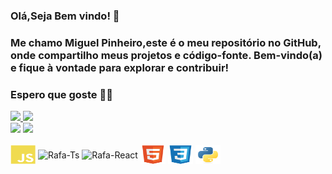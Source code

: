 ### Olá,Seja Bem vindo! 👋
### Me chamo Miguel Pinheiro,este é o meu repositório no GitHub, onde compartilho meus projetos e código-fonte. Bem-vindo(a) e fique à vontade para explorar e contribuir!
### Espero que goste 🤜🤛
<div>
  <a href="https://github.com/DevMiguelPinheiro">
  <img height="134em" src="https://github-readme-stats.vercel.app/api?username=DevMiguelPinheiro&show_icons=true&theme=midnight-purple&include_all_commits=true&count_private=true"/>
  <img height="134em" src="https://github-readme-stats.vercel.app/api/top-langs/?username=DevMiguelPinheiro&layout=compact&langs_count=7&theme=midnight-purple"/>
</div>
<div> 
  <a href="https://www.instagram.com/miguelpinheiro.js/?hl=pt-br" target="_blank"><img src="https://img.shields.io/badge/-Instagram-%23E4405F?style=for-the-badge&logo=instagram&logoColor=white" target="_blank"></a>
  <a href="https://www.linkedin.com/in/miguel-pinheiro-leite-269905184/" target="_blank"><img src="https://img.shields.io/badge/-LinkedIn-%230077B5?style=for-the-badge&logo=linkedin&logoColor=white" target="_blank"></a> 
</div>

<div style="display: inline_block"><br>
  <img align="center" alt="Rafa-Js" height="30" width="40" src="https://raw.githubusercontent.com/devicons/devicon/master/icons/javascript/javascript-plain.svg">
  <img align="center" alt="Rafa-Ts" height="30" width="40" src="https://cdn.jsdelivr.net/gh/devicons/devicon/icons/java/java-original-wordmark.svg">
  <img align="center" alt="Rafa-React" height="30" width="40" src="https://cdn.jsdelivr.net/gh/devicons/devicon/icons/php/php-original.svg">
  <img align="center" alt="Rafa-HTML" height="30" width="40" src="https://raw.githubusercontent.com/devicons/devicon/master/icons/html5/html5-original.svg">
  <img align="center" alt="Rafa-CSS" height="30" width="40" src="https://raw.githubusercontent.com/devicons/devicon/master/icons/css3/css3-original.svg">
  <img align="center" alt="Rafa-Python" height="30" width="40" src="https://raw.githubusercontent.com/devicons/devicon/master/icons/python/python-original.svg">
</div>



